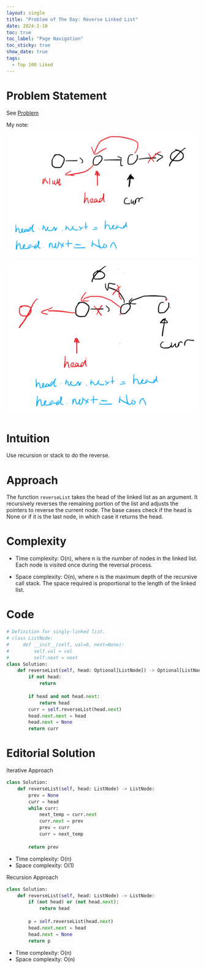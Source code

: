 ```yaml
---
layout: single
title: "Problem of The Day: Reverse Linked List"
date: 2024-1-18
toc: true
toc_label: "Page Navigation"
toc_sticky: true
show_date: true
tags:
  - Top 100 Liked
---
```

# Problem Statement

See [Problem](https://leetcode.com/problems/reverse-linked-list/description/?envType=study-plan-v2&envId=top-100-liked)

My note:
![note1](/assets/images/2024-01-18_09-55-50-reverse-sll-1.png)

![note2](/assets/images/2024-01-18_09-59-03-reverse-sll-2.png)


# Intuition
Use recursion or stack to do the reverse.

# Approach
The function `reverseList` takes the head of the linked list as an argument. It recursively reverses the remaining portion of the list and adjusts the pointers to reverse the current node. The base cases check if the head is None or if it is the last node, in which case it returns the head.

# Complexity
- Time complexity:
O(n), where n is the number of nodes in the linked list. Each node is visited once during the reversal process.

- Space complexity:
O(n), where n is the maximum depth of the recursive call stack. The space required is proportional to the length of the linked list.

# Code
```python
# Definition for singly-linked list.
# class ListNode:
#     def __init__(self, val=0, next=None):
#         self.val = val
#         self.next = next
class Solution:
    def reverseList(self, head: Optional[ListNode]) -> Optional[ListNode]:
        if not head:
            return
            
        if head and not head.next:
            return head
        curr = self.reverseList(head.next)
        head.next.next = head
        head.next = None
        return curr
```

# Editorial Solution
Iterative Approach
```python
class Solution:
    def reverseList(self, head: ListNode) -> ListNode:
        prev = None
        curr = head
        while curr:
            next_temp = curr.next
            curr.next = prev
            prev = curr
            curr = next_temp
            
        return prev
```
- Time complexity: O(n)
- Space complexity: O(1)

Recursion Approach
```python
class Solution:
    def reverseList(self, head: ListNode) -> ListNode:
        if (not head) or (not head.next):
            return head
        
        p = self.reverseList(head.next)
        head.next.next = head
        head.next = None
        return p
```
- Time complexity: O(n)
- Space complexity: O(n)
